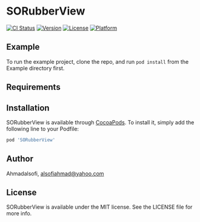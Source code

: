 # SORubberView

[![CI Status](https://img.shields.io/travis/Ahmadalsofi/SORubberView.svg?style=flat)](https://travis-ci.org/Ahmadalsofi/SORubberView)
[![Version](https://img.shields.io/cocoapods/v/SORubberView.svg?style=flat)](https://cocoapods.org/pods/SORubberView)
[![License](https://img.shields.io/cocoapods/l/SORubberView.svg?style=flat)](https://cocoapods.org/pods/SORubberView)
[![Platform](https://img.shields.io/cocoapods/p/SORubberView.svg?style=flat)](https://cocoapods.org/pods/SORubberView)

## Example

To run the example project, clone the repo, and run `pod install` from the Example directory first.

## Requirements

## Installation

SORubberView is available through [CocoaPods](https://cocoapods.org). To install
it, simply add the following line to your Podfile:

```ruby
pod 'SORubberView'
```

## Author

Ahmadalsofi, alsofiahmad@yahoo.com

## License

SORubberView is available under the MIT license. See the LICENSE file for more info.
